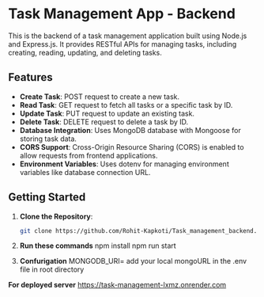 # Task Management App - Backend

This is the backend of a task management application built using Node.js and Express.js. It provides RESTful APIs for managing tasks, including creating, reading, updating, and deleting tasks.

## Features

- **Create Task**: POST request to create a new task.
- **Read Task**: GET request to fetch all tasks or a specific task by ID.
- **Update Task**: PUT request to update an existing task.
- **Delete Task**: DELETE request to delete a task by ID.
- **Database Integration**: Uses MongoDB database with Mongoose for storing task data.
- **CORS Support**: Cross-Origin Resource Sharing (CORS) is enabled to allow requests from frontend applications.
- **Environment Variables**: Uses dotenv for managing environment variables like database connection URL.

## Getting Started

1. **Clone the Repository**:

   ```bash
   git clone https://github.com/Rohit-Kapkoti/Task_management_backend.git

   ```

2. **Run these commands**
   npm install
   npm run start

3. **Confurigation**
   MONGODB_URI=<mongodb-connection-url> add your local mongoURL in the .env file in root directory

**For deployed server**
https://task-management-lxmz.onrender.com
